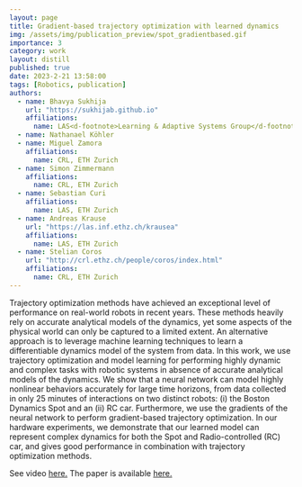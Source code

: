 ```yaml
---
layout: page
title: Gradient-based trajectory optimization with learned dynamics
img: /assets/img/publication_preview/spot_gradientbased.gif
importance: 3
category: work
layout: distill
published: true
date: 2023-2-21 13:58:00
tags: [Robotics, publication]
authors:
  - name: Bhavya Sukhija
    url: "https://sukhijab.github.io"
    affiliations:
      name: LAS<d-footnote>Learning & Adaptive Systems Group</d-footnote> & CRL<d-footnote>Computational Robotics Lab</d-footnote>, ETH Zurich
  - name: Nathanael Köhler
  - name: Miguel Zamora
    affiliations:
      name: CRL, ETH Zurich
  - name: Simon Zimmermann
    affiliations:
      name: CRL, ETH Zurich
  - name: Sebastian Curi
    affiliations:
      name: LAS, ETH Zurich
  - name: Andreas Krause
    url: "https://las.inf.ethz.ch/krausea"
    affiliations:
      name: LAS, ETH Zurich
  - name: Stelian Coros
    url: "http://crl.ethz.ch/people/coros/index.html"
    affiliations:
      name: CRL, ETH Zurich
---
```


Trajectory optimization methods have achieved an exceptional level of performance on real-world robots in recent years. These methods heavily rely on accurate analytical models of the dynamics, yet some aspects of the physical world can only be captured to a limited extent. An alternative approach is to leverage machine learning techniques to learn a differentiable dynamics model of the system from data. In this work, we use trajectory optimization and model learning for performing highly dynamic and complex tasks with robotic systems in absence of accurate analytical models of the dynamics. We show that a neural network can model highly nonlinear behaviors accurately for large time horizons, from data collected in only 25 minutes of interactions on two distinct robots: (i) the Boston Dynamics Spot and an (ii) RC car. Furthermore, we use the gradients of the neural network to perform gradient-based trajectory optimization. In our hardware experiments, we demonstrate that our learned model can represent complex dynamics for both the Spot and Radio-controlled (RC) car, and gives good performance in combination with trajectory optimization methods.

See video  <a href="http://crl.ethz.ch/videos/spot_icra_compressed_final.mp4"> here.</a> The paper is available <a href="https://arxiv.org/pdf/2204.04558.pdf"> here.</a>


